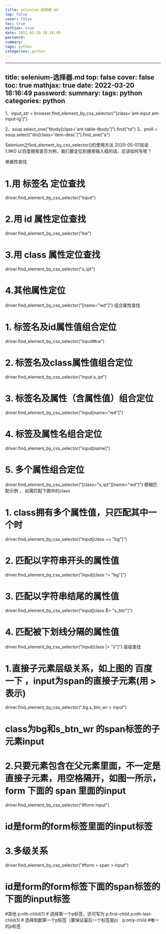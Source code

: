 ```yaml
---
title: selenium-选择器.md
top: false
cover: false
toc: true
mathjax: true
date: 2022-03-20 18:16:49
password:
summary:
tags: python
categories: python
---
```

---
title: selenium-选择器.md
top: false
cover: false
toc: true
mathjax: true
date: 2022-03-20 18:16:49
password:
summary:
tags: python
categories: python
---
1、input_str = browser.find_element_by_css_selector("[class='ant-input ant-input-lg']")

2、soup.select_one("tbody[class='ant-table-tbody']").find("td")
3、proA = soup.select("div[class='item-desc']").find_one("a")

Selenium之find_element_by_css_selector()的使用方法
2020-05-07阅读 1.9K0
以百度搜索首页为例，我们要定位到搜索输入框的话，应该如何写呢？

单属性查找
# 1.用 标签名 定位查找
driver.find_element_by_css_selector("input")

# 2.用 id 属性定位查找 
driver.find_element_by_css_selector("kw")

# 3.用 class 属性定位查找
driver.find_element_by_css_selector("s_ipt")

# 4.其他属性定位
driver.find_element_by_css_selector("[name="wd"]")
组合属性查找
# 1. 标签名及id属性值组合定位

driver.find_element_by_css_selector("input#kw")

# 2.  标签名及class属性值组合定位

driver.find_element_by_css_selector("input.s_ipt")

# 3. 标签名及属性（含属性值）组合定位

driver.find_element_by_css_selector("input[name="wd"]")

# 4. 标签及属性名组合定位

driver.find_element_by_css_selector("input[name]")

# 5. 多个属性组合定位

driver.find_element_by_css_selector("[class="s_ipt"][name="wd"]")
模糊匹配示例 ， 如需匹配下图中的class
# 1. class拥有多个属性值，只匹配其中一个时
driver.find_element_by_css_selector("input[class ~= "bg"]")

# 2. 匹配以字符串开头的属性值
driver.find_element_by_css_selector("input[class ^= "bg"]")

# 3. 匹配以字符串结尾的属性值
driver.find_element_by_css_selector("input[class $= "s_btn"]")

# 4. 匹配被下划线分隔的属性值
driver.find_element_by_css_selector("input[class |= "s"]")
层级查找
# 1.直接子元素层级关系，如上图的 百度一下 ，input为span的直接子元素(用 > 表示)
driver.find_element_by_css_selector(".bg.s_btn_wr > input")
# class为bg和s_btn_wr 的span标签的子元素input

# 2.只要元素包含在父元素里面，不一定是直接子元素，用空格隔开，如图一所示，form 下面的 span 里面的input
driver.find_element_by_css_selector("#form input")
# id是form的form标签里面的input标签

# 3.多级关系
driver.find_element_by_css_selector("#form > span > input")
# id是form的form标签下面的span标签的下面的input标签

#其他
p:nth-child(1)             # 选择第一个p标签，还可写为 p:first-child
p:nth-last-child(1)             # 选择倒数第一个p标签（要保证最后一个标签是p）
p:only-child        #唯一的p标签
